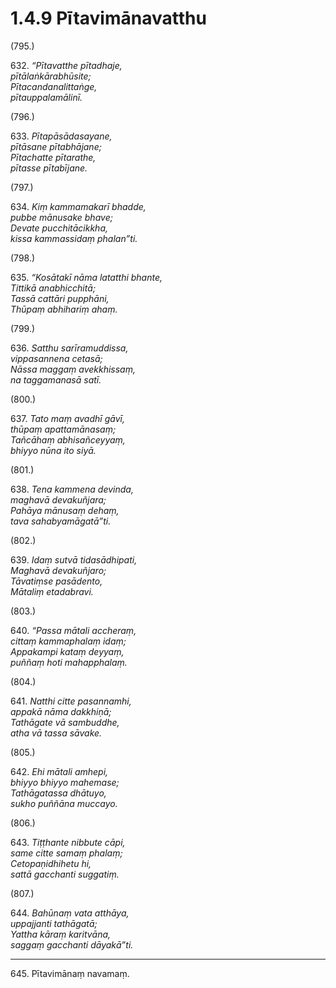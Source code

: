 # 1.4.9 Pītavimānavatthu

(795.)

632\. _“Pītavatthe pītadhaje,_  
_pītālaṅkārabhūsite;_  
_Pītacandanalittaṅge,_  
_pītauppalamālinī._  

(796.)

633\. _Pītapāsādasayane,_  
_pītāsane pītabhājane;_  
_Pītachatte pītarathe,_  
_pītasse pītabījane._  

(797.)

634\. _Kiṃ kammamakarī bhadde,_  
_pubbe mānusake bhave;_  
_Devate pucchitācikkha,_  
_kissa kammassidaṃ phalan”ti._  

(798.)

635\. _“Kosātakī nāma latatthi bhante,_  
_Tittikā anabhicchitā;_  
_Tassā cattāri pupphāni,_  
_Thūpaṃ abhihariṃ ahaṃ._  

(799.)

636\. _Satthu sarīramuddissa,_  
_vippasannena cetasā;_  
_Nāssa maggaṃ avekkhissaṃ,_  
_na taggamanasā satī._  

(800.)

637\. _Tato maṃ avadhī gāvī,_  
_thūpaṃ apattamānasaṃ;_  
_Tañcāhaṃ abhisañceyyaṃ,_  
_bhiyyo nūna ito siyā._  

(801.)

638\. _Tena kammena devinda,_  
_maghavā devakuñjara;_  
_Pahāya mānusaṃ dehaṃ,_  
_tava sahabyamāgatā”ti._  

(802.)

639\. _Idaṃ sutvā tidasādhipati,_  
_Maghavā devakuñjaro;_  
_Tāvatiṃse pasādento,_  
_Mātaliṃ etadabravi._  

(803.)

640\. _“Passa mātali accheraṃ,_  
_cittaṃ kammaphalaṃ idaṃ;_  
_Appakampi kataṃ deyyaṃ,_  
_puññaṃ hoti mahapphalaṃ._  

(804.)

641\. _Natthi citte pasannamhi,_  
_appakā nāma dakkhiṇā;_  
_Tathāgate vā sambuddhe,_  
_atha vā tassa sāvake._  

(805.)

642\. _Ehi mātali amhepi,_  
_bhiyyo bhiyyo mahemase;_  
_Tathāgatassa dhātuyo,_  
_sukho puññāna muccayo._  

(806.)

643\. _Tiṭṭhante nibbute cāpi,_  
_same citte samaṃ phalaṃ;_  
_Cetopaṇidhihetu hi,_  
_sattā gacchanti suggatiṃ._  

(807.)

644\. _Bahūnaṃ vata atthāya,_  
_uppajjanti tathāgatā;_  
_Yattha kāraṃ karitvāna,_  
_saggaṃ gacchanti dāyakā”ti._  

---

645\. Pītavimānaṃ navamaṃ.
